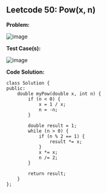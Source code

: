 ## **Leetcode 50: Pow(x, n)**

**Problem:**

![image](https://github.com/user-attachments/assets/c786a331-fe05-4679-be2c-0e3acea236e2)




**Test Case(s):**



![image](https://github.com/user-attachments/assets/b40f61c3-e899-47ec-949c-58a7fdd9b746)



**Code Solution:**

```
class Solution {
public:
    double myPow(double x, int n) {
        if (n < 0) {
            x = 1 / x;
            n = -n;
        }

        double result = 1;
        while (n > 0) {
            if (n % 2 == 1) {
                result *= x;
            }
            x *= x;
            n /= 2;
        }

        return result;
    }
};

```
